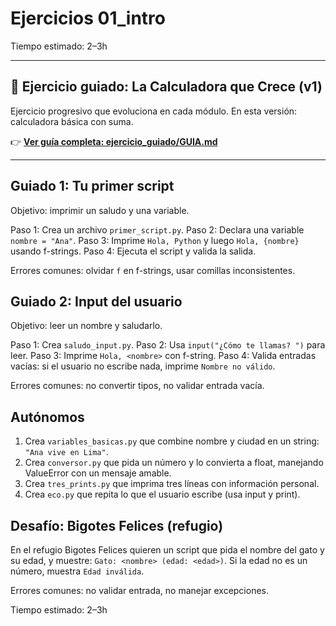 # Ejercicios 01_intro

Tiempo estimado: 2–3h

---

## 🎯 Ejercicio guiado: La Calculadora que Crece (v1)

Ejercicio progresivo que evoluciona en cada módulo. En esta versión: calculadora básica con suma.

👉 **[Ver guía completa: ejercicio_guiado/GUIA.md](./ejercicio_guiado/GUIA.md)**

---

## Guiado 1: Tu primer script
Objetivo: imprimir un saludo y una variable.

Paso 1: Crea un archivo `primer_script.py`.
Paso 2: Declara una variable `nombre = "Ana"`.
Paso 3: Imprime `Hola, Python` y luego `Hola, {nombre}` usando f-strings.
Paso 4: Ejecuta el script y valida la salida.

Errores comunes: olvidar `f` en f-strings, usar comillas inconsistentes.

## Guiado 2: Input del usuario
Objetivo: leer un nombre y saludarlo.

Paso 1: Crea `saludo_input.py`.
Paso 2: Usa `input("¿Cómo te llamas? ")` para leer.
Paso 3: Imprime `Hola, <nombre>` con f-string.
Paso 4: Valida entradas vacías: si el usuario no escribe nada, imprime `Nombre no válido`.

Errores comunes: no convertir tipos, no validar entrada vacía.

## Autónomos
1. Crea `variables_basicas.py` que combine nombre y ciudad en un string: `"Ana vive en Lima"`.
2. Crea `conversor.py` que pida un número y lo convierta a float, manejando ValueError con un mensaje amable.
3. Crea `tres_prints.py` que imprima tres líneas con información personal.
4. Crea `eco.py` que repita lo que el usuario escribe (usa input y print).

## Desafío: Bigotes Felices (refugio)
En el refugio Bigotes Felices quieren un script que pida el nombre del gato y su edad, y muestre: `Gato: <nombre> (edad: <edad>)`. Si la edad no es un número, muestra `Edad inválida`.

Errores comunes: no validar entrada, no manejar excepciones.

Tiempo estimado: 2–3h
